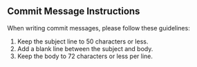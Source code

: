 ## Commit Message Instructions

When writing commit messages, please follow these guidelines:

1. Keep the subject line to 50 characters or less.
2. Add a blank line between the subject and body.
3. Keep the body to 72 characters or less per line.
